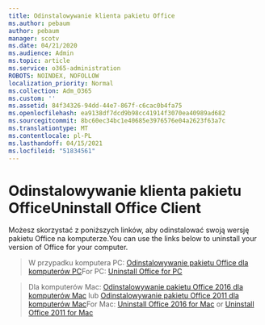 ```yaml
---
title: Odinstalowywanie klienta pakietu Office
ms.author: pebaum
author: pebaum
manager: scotv
ms.date: 04/21/2020
ms.audience: Admin
ms.topic: article
ms.service: o365-administration
ROBOTS: NOINDEX, NOFOLLOW
localization_priority: Normal
ms.collection: Adm_O365
ms.custom: ''
ms.assetid: 84f34326-94dd-44e7-867f-c6cac0b4fa75
ms.openlocfilehash: ea9138df7dcd9b98cc41914f3070ea40989ad682
ms.sourcegitcommit: 8bc60ec34bc1e40685e3976576e04a2623f63a7c
ms.translationtype: MT
ms.contentlocale: pl-PL
ms.lasthandoff: 04/15/2021
ms.locfileid: "51834561"
---
```

# <a name="uninstall-office-client"></a><span data-ttu-id="e5fc6-102">Odinstalowywanie klienta pakietu Office</span><span class="sxs-lookup"><span data-stu-id="e5fc6-102">Uninstall Office Client</span></span>

<span data-ttu-id="e5fc6-103">Możesz skorzystać z poniższych linków, aby odinstalować swoją wersję pakietu Office na komputerze.</span><span class="sxs-lookup"><span data-stu-id="e5fc6-103">You can use the links below to uninstall your version of Office for your computer.</span></span>
  
> <span data-ttu-id="e5fc6-104">W przypadku komputera PC: [Odinstalowywanie pakietu Office dla komputerów PC](https://support.office.com/article/Uninstall-Office-from-a-PC-9dd49b83-264a-477a-8fcc-2fdf5dbf61d8.aspx)</span><span class="sxs-lookup"><span data-stu-id="e5fc6-104">For PC: [Uninstall Office for PC](https://support.office.com/article/Uninstall-Office-from-a-PC-9dd49b83-264a-477a-8fcc-2fdf5dbf61d8.aspx)</span></span>
    
> <span data-ttu-id="e5fc6-105">Dla komputerów Mac: [Odinstalowywanie pakietu Office 2016 dla komputerów Mac](https://support.office.com/article/Uninstall-Office-2016-for-Mac-eefa1199-5b58-43af-8a3d-b73dc1a8cae3.aspx) lub [Odinstalowywanie pakietu Office 2011 dla komputerów Mac](https://support.office.com/article/Uninstall-Office-2011-for-Mac-4bfcd230-0ea1-4656-bf30-dbfa44d358fa.aspx)</span><span class="sxs-lookup"><span data-stu-id="e5fc6-105">For Mac: [Uninstall Office 2016 for Mac](https://support.office.com/article/Uninstall-Office-2016-for-Mac-eefa1199-5b58-43af-8a3d-b73dc1a8cae3.aspx) or [Uninstall Office 2011 for Mac](https://support.office.com/article/Uninstall-Office-2011-for-Mac-4bfcd230-0ea1-4656-bf30-dbfa44d358fa.aspx)</span></span>
    

